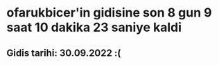 # ofarukbicer'in gidisine son 8 gun 9 saat 10 dakika 23 saniye kaldi

## Gidis tarihi: 30.09.2022 :(